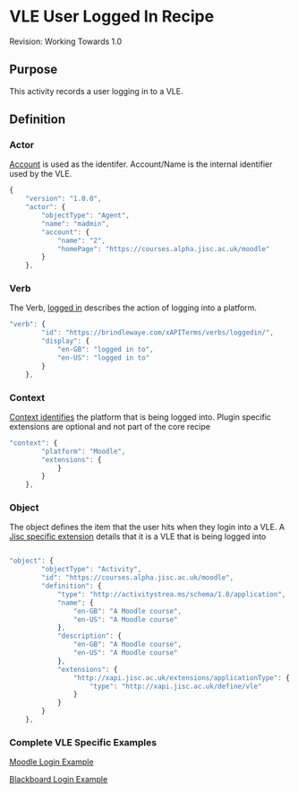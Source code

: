 # VLE User Logged In Recipe
Revision: Working Towards 1.0

## Purpose
This activity records a user logging in to a VLE.
## Definition
### Actor

[Account](/common_statements.md#actor.account) is used as the identifer.  Account/Name is the internal identifier used by the VLE.
``` Javascript
{
    "version": "1.0.0",
    "actor": {
        "objectType": "Agent",
        "name": "madmin",
        "account": {
            "name": "2",
            "homePage": "https://courses.alpha.jisc.ac.uk/moodle"
        }
    },
```

### Verb

The Verb, [logged in](/vocabulary.md#verbs) describes the action of logging into a platform.

``` javascript
"verb": {
        "id": "https://brindlewaye.com/xAPITerms/verbs/loggedin/",
        "display": {
            "en-GB": "logged in to",
            "en-US": "logged in to"
        }
    },
``` 
### Context

[Context identifies](/common_statements.md#context) the platform that is being logged into.  Plugin specific extensions are optional and not part of the core recipe

``` javascript
"context": {
        "platform": "Moodle",
        "extensions": {
            }
        }
    },
```
### Object

The object defines the item that the user hits when they login into a VLE.   A [Jisc specific extension](/common_statements.md#jisc_extensions) details that it is a VLE that is being logged into 

``` javascript

"object": {
        "objectType": "Activity",
        "id": "https://courses.alpha.jisc.ac.uk/moodle",
        "definition": {
            "type": "http://activitystrea.ms/schema/1.0/application",
            "name": {
                "en-GB": "A Moodle course",
                "en-US": "A Moodle course"
            },
            "description": {
                "en-GB": "A Moodle course",
                "en-US": "A Moodle course"
            },
            "extensions": {
                "http://xapi.jisc.ac.uk/extensions/applicationType": {
                    "type": "http://xapi.jisc.ac.uk/define/vle"
                }
            }
        }
    },
```

### Complete VLE Specific Examples
[Moodle Login Example](/vle/Moodle/login.js)

[Blackboard Login Example](/vle/blackboard/loggedin.js)

